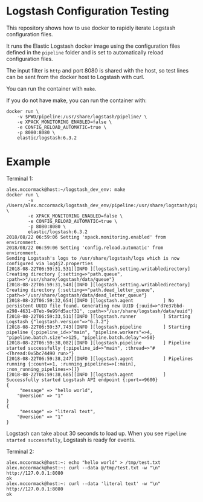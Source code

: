 
# Logstash Configuration Testing

This repository shows how to use docker to rapidly iterate Logstash configuration files.

It runs the Elastic Logstash docker image using the configuration files defined in the `pipeline` folder
and is set to automatically reload configuration files.

The input filter is `http` and port 8080 is shared with the host, so test lines can be
sent from the docker host to Logstash with curl.

You can run the container with `make`.

If you do not have make, you can run the container with:

```
docker run \
    -v $PWD/pipeline:/usr/share/logstash/pipeline/ \
    -e XPACK_MONITORING_ENABLED=false \
    -e CONFIG_RELOAD_AUTOMATIC=true \
    -p 8080:8080 \
    elastic/logstash:6.3.2
```

# Example

Terminal 1:

```
alex.mccormack@host:~/logstash_dev_env: make
docker run \
		-v /Users/alex.mccormack/logstash_dev_env/pipeline:/usr/share/logstash/pipeline/ \
		-e XPACK_MONITORING_ENABLED=false \
		-e CONFIG_RELOAD_AUTOMATIC=true \
		-p 8080:8080 \
		elastic/logstash:6.3.2
2018/08/22 06:59:06 Setting 'xpack.monitoring.enabled' from environment.
2018/08/22 06:59:06 Setting 'config.reload.automatic' from environment.
Sending Logstash's logs to /usr/share/logstash/logs which is now configured via log4j2.properties
[2018-08-22T06:59:31,531][INFO ][logstash.setting.writabledirectory] Creating directory {:setting=>"path.queue", :path=>"/usr/share/logstash/data/queue"}
[2018-08-22T06:59:31,548][INFO ][logstash.setting.writabledirectory] Creating directory {:setting=>"path.dead_letter_queue", :path=>"/usr/share/logstash/data/dead_letter_queue"}
[2018-08-22T06:59:32,654][INFO ][logstash.agent           ] No persistent UUID file found. Generating new UUID {:uuid=>"d7e37bbd-a298-4631-87eb-9e99fd5acf31", :path=>"/usr/share/logstash/data/uuid"}
[2018-08-22T06:59:33,511][INFO ][logstash.runner          ] Starting Logstash {"logstash.version"=>"6.3.2"}
[2018-08-22T06:59:37,743][INFO ][logstash.pipeline        ] Starting pipeline {:pipeline_id=>"main", "pipeline.workers"=>4, "pipeline.batch.size"=>125, "pipeline.batch.delay"=>50}
[2018-08-22T06:59:38,082][INFO ][logstash.pipeline        ] Pipeline started successfully {:pipeline_id=>"main", :thread=>"#<Thread:0x5bc74490 run>"}
[2018-08-22T06:59:38,247][INFO ][logstash.agent           ] Pipelines running {:count=>1, :running_pipelines=>[:main], :non_running_pipelines=>[]}
[2018-08-22T06:59:38,685][INFO ][logstash.agent           ] Successfully started Logstash API endpoint {:port=>9600}
{
     "message" => "hello world",
    "@version" => "1"
}
{
     "message" => "literal text",
    "@version" => "1"
}
```

Logstash can take about 30 seconds to load up. When you see `Pipeline started successfully`, Logstash is ready for events.

Terminal 2:

```
alex.mccormack@host:~: echo "hello world" > /tmp/test.txt
alex.mccormack@host:~: curl --data @/tmp/test.txt -w "\n" http://127.0.0.1:8080
ok
alex.mccormack@host:~: curl --data 'literal text' -w "\n" http://127.0.0.1:8080
ok
```
